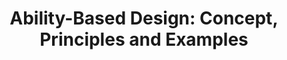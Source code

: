 ---
title: "Ability-Based Design: Concept, Principles and Examples"
layout: default
year: 2011
authors: [ Jacob O. Wobbrock, Shaun K. Kane, Krzysztof Z. Gajos, Susumu Harada, Jon Froehlich ]
tags: [ Design Principles, Methods, Accessibility ]
citation: "Jacob O. Wobbrock, Shaun K. Kane, Krzysztof Z. Gajos, Susumu Harada, and Jon Froehlich. 2011. Ability-Based Design: Concept, Principles and Examples. ACM Trans. Access. Comput. 3, 3, Article 9 (April 2011), 27 pages. https://doi.org/10.1145/1952383.1952384"
type: Article
links: [https://doi.org/10.1145/1952383.1952384]
link_descriptions: [DOI]
---